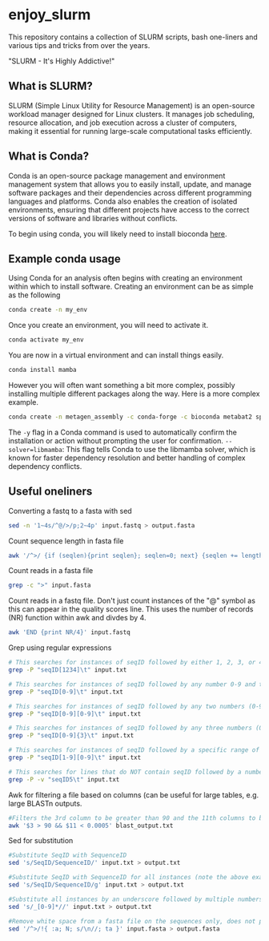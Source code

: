 # enjoy_slurm
This repository contains a collection of SLURM scripts, bash one-liners and various tips and tricks from over the years. 

"SLURM - It's Highly Addictive!"

## What is SLURM?
SLURM (Simple Linux Utility for Resource Management) is an open-source workload manager designed for Linux clusters. It manages job scheduling, resource allocation, and job execution across a cluster of computers, making it essential for running large-scale computational tasks efficiently.

## What is Conda?
Conda is an open-source package management and environment management system that allows you to easily install, update, and manage software packages and their dependencies across different programming languages and platforms. Conda also enables the creation of isolated environments, ensuring that different projects have access to the correct versions of software and libraries without conflicts.

To begin using conda, you will likely need to install bioconda [here](https://bioconda.github.io/).

## Example conda usage
Using Conda for an analysis often begins with creating an environment within which to install software. Creating an environment can be as simple as the following

```bash
conda create -n my_env
```
Once you create an environment, you will need to activate it. 

```bash
conda activate my_env
```
You are now in a virtual environment and can install things easily. 

```bash
conda install mamba
```

However you will often want something a bit more complex, possibly installing multiple different packages along the way. Here is a more complex example.

```bash
conda create -n metagen_assembly -c conda-forge -c bioconda metabat2 spades gtdbtk=2.4.0 --solver=libmamba -y
```
The `-y` flag in a Conda command is used to automatically confirm the installation or action without prompting the user for confirmation. 
`--solver=libmamba`: This flag tells Conda to use the libmamba solver, which is known for faster dependency resolution and better handling of complex dependency conflicts.

## Useful oneliners

Converting a fastq to a fasta with sed 
```bash
sed -n '1~4s/^@/>/p;2~4p' input.fastq > output.fasta
```

Count sequence length in fasta file
```bash
awk '/^>/ {if (seqlen){print seqlen}; seqlen=0; next} {seqlen += length($0)} END {print seqlen}' input.fasta
```

Count reads in a fasta file
```bash
grep -c ">" input.fasta
```

Count reads in a fastq file. Don't just count instances of the "@" symbol as this can appear in the quality scores line. This uses the number of records (NR) function within awk and divdes by 4. 
```bash
awk 'END {print NR/4}' input.fastq
```

Grep using regular expressions

```bash
# This searches for instances of seqID followed by either 1, 2, 3, or 4 and then a tab character.
grep -P "seqID[1234]\t" input.txt

# This searches for instances of seqID followed by any number 0-9 and then a tab character.
grep -P "seqID[0-9]\t" input.txt

# This searches for instances of seqID followed by any two numbers (0-9) and then a tab character.
grep -P "seqID[0-9][0-9]\t" input.txt

# This searches for instances of seqID followed by any three numbers (0-9) and then a tab character.
grep -P "seqID[0-9]{3}\t" input.txt

# This searches for instances of seqID followed by a specific range of numbers, 10 to 99, and then a tab character.
grep -P "seqID[1-9][0-9]\t" input.txt

# This searches for lines that do NOT contain seqID followed by a number 5, and then a tab character.
grep -P -v "seqID5\t" input.txt
````
Awk for filtering a file based on columns (can be useful for large tables, e.g. large BLASTn outputs. 
```bash
#Filters the 3rd column to be greater than 90 and the 11th columns to be less than 0.0005. Assumes columns separated by whitespace (spaces or tabs).)
awk '$3 > 90 && $11 < 0.0005' blast_output.txt
```

Sed for substitution 

```bash
#Substitute SeqID with SequenceID
sed 's/SeqID/SequenceID/' input.txt > output.txt

#Substitute SeqID with SequenceID for all instances (note the above example will only do the first one on each line). 
sed 's/SeqID/SequenceID/g' input.txt > output.txt

#Substitute all instances by an underscore followed by multiple numbers with nothing. 
sed 's/_[0-9]*//' input.txt > output.txt

#Remove white space from a fasta file on the sequences only, does not per substitution on the header line (i.e. beginning with ">")
sed '/^>/!{ :a; N; s/\n//; ta }' input.fasta > output.fasta
```



